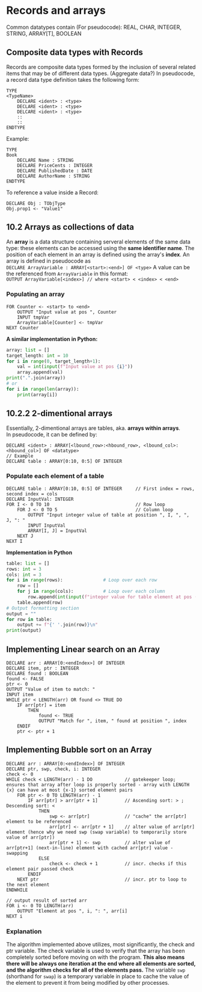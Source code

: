 # Records and arrays
Common datatypes contain (For pseudocode):
REAL, CHAR, INTEGER, STRING, ARRAY[T], BOOLEAN
## Composite data types with Records
Records are composite data types formed by the inclusion of several related items that may be of different data types. (Aggregate data?)
In pseudocode, a record data type definition takes the following form:
```
TYPE
<TypeName>
    DECLARE <ident> : <type>
    DECLARE <ident> : <type>
    DELCARE <ident> : <type>
    ::
    ::
ENDTYPE
```
Example:
```
TYPE
Book
    DECLARE Name : STRING
    DECLARE PriceCents : INTEGER
    DECLARE PublishedDate : DATE
    DECLARE AuthorName : STRING
ENDTYPE
```
To reference a value inside a Record:
```
DECLARE Obj : TObjType
Obj.prop1 <- "Value1"
```
## 10.2 Arrays as collections of data
An **array** is a data structure containing serveral elements of the same data type: these elements can be accessed using the **same identifier name**. The position of each element in an array is defined using the array's **index**.
An array is defined in pseudocode as  
`DECLARE ArrayVariable : ARRAY[<start>:<end>] OF <type>`
A value can be the referenced from `ArrayVariable` in this format:  
`OUTPUT ArrayVariable[<index>] // where <start> < <index> < <end>`  
### Populating an array
```
FOR Counter <- <start> to <end>
    OUTPUT "Input value at pos ", Counter
    INPUT tmpVar
    ArrayVariable[Counter] <- tmpVar
NEXT Counter
```
**A similar implementation in Python:**
```python
array: list = []
target_length: int = 10
for i in range(0, target_length+1):
    val = int(input(f"Input value at pos {i}"))
    array.append(val)
print(".".join(array))
# or
for i in range(len(array)):
    print(array[i])
```
## 10.2.2 2-dimentional arrays
Essentially, 2-dimentional arrays are tables, aka. **arrays within arrays**.  
In pseudocode, it can be defined by: 
```
DECLARE <ident> : ARRAY[<lbound_row>:<hbound_row>, <lbound_col>:<hbound_col>] OF <datatype> 
// Example
DECLARE table : ARRAY[0:10, 0:5] OF INTEGER 
```
### Populate each element of a table
```
DECLARE table : ARRAY[0:10, 0:5] OF INTEGER     // First index = rows, second index = cols
DECLARE InputVal: INTEGER
FOR I <- 0 TO 10                                // Row loop
    FOR J <- 0 TO 5                             // Column loop
        OUTPUT "Input integer value of table at position ", I, ", ", J, ": "
        INPUT InputVal
        ARRAY[I, J] = InputVal
    NEXT J
NEXT I
```
**Implementation in Python**
```python
table: list = []
rows: int = 3
cols: int = 3
for i in range(rows):               # Loop over each row
    row = []
    for j in range(cols):           # Loop over each column
        row.append(int(input(f"integer value for table element at pos ({i}, {j}): ")))
    table.append(row)
# Output formatting section
output = ""
for row in table:
    output += f"{' '.join(row)}\n"
print(output)
```
## Implementing Linear search on an Array
```
DECLARE arr : ARRAY[0:<endIndex>] OF INTEGER
DECLARE item, ptr : INTEGER
DECLARE found : BOOLEAN
found <- FALSE
ptr <- 0
OUTPUT "Value of item to match: "
INPUT item
WHILE ptr < LENGTH(arr) OR found <> TRUE DO
    IF arr[ptr] = item
        THEN
            found <- TRUE
            OUTPUT "Match for ", item, " found at position ", index
    ENDIF
    ptr <- ptr + 1
```

## Implementing Bubble sort on an Array
```
DECLARE arr : ARRAY[0:<endIndex>] OF INTEGER
DECLARE ptr, swp, check, i: INTEGER
check <- 0
WHILE check < LENGTH(arr) - 1 DO            // gatekeeper loop; ensures that array after loop is properly sorted - array with LENGTH {x} can have at most {x-1} sorted element pairs  
    FOR ptr <- 0 TO LENGTH(arr) - 1
        IF arr[ptr] > arr[ptr + 1]          // Ascending sort: > ; Descending sort: <
            THEN
                swp <- arr[ptr]             // "cache" the arr[ptr] element to be referenced
                arr[ptr] <- arr[ptr + 1]    // alter value of arr[ptr] element (hence why we need swp (swap variable) to temporarily store value of arr[ptr])
                arr[ptr + 1] <- swp         // alter value of arr[ptr+1] (next-in-line) element with cached arr[ptr] value - swapping
            ELSE
                check <- check + 1          // incr. checks if this element pair passed check
        ENDIF
    NEXT ptr                                // incr. ptr to loop to the next element
ENDWHILE

// output result of sorted arr
FOR i <- 0 TO LENGTH(arr)
    OUTPUT "Element at pos ", i, ": ", arr[i]
NEXT i
```
### Explanation
The algorithm implemented above utilizes, most significantly, the check and ptr variable.
The check variable is used to verify that the array has been completely sorted before moving on with the program.
**This also means there will be always one iteration at the end where all elements are sorted, 
and the algorithm checks for all of the elements pass.**
The variable `swp` (shorthand for `swap`) is a temporary variable in place to cache the value of the element to prevent it from being modified by other processes.
